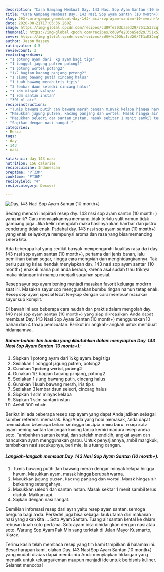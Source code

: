 ```yaml
---
description: "Cara Gampang Membuat Day. 143 Nasi Sop Ayam Santan (10 month+), Lezat Sekali"
title: "Cara Gampang Membuat Day. 143 Nasi Sop Ayam Santan (10 month+), Lezat Sekali"
slug: 593-cara-gampang-membuat-day-143-nasi-sop-ayam-santan-10-month-lezat-sekali
date: 2020-08-21T17:05:36.260Z
image: https://img-global.cpcdn.com/recipes/cd09fe203ba5ed29/751x532cq70/day-143-nasi-sop-ayam-santan-10-month-foto-resep-utama.jpg
thumbnail: https://img-global.cpcdn.com/recipes/cd09fe203ba5ed29/751x532cq70/day-143-nasi-sop-ayam-santan-10-month-foto-resep-utama.jpg
cover: https://img-global.cpcdn.com/recipes/cd09fe203ba5ed29/751x532cq70/day-143-nasi-sop-ayam-santan-10-month-foto-resep-utama.jpg
author: Jason Massey
ratingvalue: 4.5
reviewcount: 3
recipeingredient:
- "1 potong ayam dari  kg ayam bagi tiga"
- "1 bonggol jagung putren potong2"
- "1 potong wortel potong2"
- "1/2 bagian kacang panjang potong2"
- "1 siung bawang putih cincang halus"
- "1 buah bawang merah iris tipis"
- "3 lembar daun seledri cincang halus"
- "1 sdm minyak kelapa"
- "1 sdm santan instan"
- "300 ml air"
recipeinstructions:
- "Tumis bawang putih dan bawang merah dengan minyak kelapa hingga harum. Masukkan ayam, masak hingga berubah warna."
- "Masukkan jagung putren, kacang panjang dan wortel. Masak hingga air berkurang setengahnya."
- "Masukkan seledri dan santan instan. Masak sekitar 1 menit sambil terus diaduk. Matikan api."
- "Sajikan dengan nasi hangat."
categories:
- Resep
tags:
- day
- 143
- nasi

katakunci: day 143 nasi 
nutrition: 156 calories
recipecuisine: Indonesian
preptime: "PT33M"
cooktime: "PT36M"
recipeyield: "4"
recipecategory: Dessert

---
```



![Day. 143 Nasi Sop Ayam Santan (10 month+)](https://img-global.cpcdn.com/recipes/cd09fe203ba5ed29/751x532cq70/day-143-nasi-sop-ayam-santan-10-month-foto-resep-utama.jpg)

Sedang mencari inspirasi resep day. 143 nasi sop ayam santan (10 month+) yang unik? Cara menyiapkannya memang tidak terlalu sulit namun tidak gampang juga. Jika keliru mengolah maka hasilnya akan hambar dan justru cenderung tidak enak. Padahal day. 143 nasi sop ayam santan (10 month+) yang enak selayaknya mempunyai aroma dan rasa yang bisa memancing selera kita.

Ada beberapa hal yang sedikit banyak mempengaruhi kualitas rasa dari day. 143 nasi sop ayam santan (10 month+), pertama dari jenis bahan, lalu pemilihan bahan segar, hingga cara mengolah dan menghidangkannya. Tak perlu pusing kalau hendak menyiapkan day. 143 nasi sop ayam santan (10 month+) enak di mana pun anda berada, karena asal sudah tahu triknya maka hidangan ini mampu menjadi suguhan spesial.

Resep sayur sop ayam bening menjadi masakan favorit keluarga modern saat ini. Masakan sayur sop menggunakan bumbu ringan namun tetap enak. Resep sop ayam spesial lezat lengkap dengan cara membuat masakan sayur sup komplit.


Di bawah ini ada beberapa cara mudah dan praktis dalam mengolah day. 143 nasi sop ayam santan (10 month+) yang siap dikreasikan. Anda dapat membuat Day. 143 Nasi Sop Ayam Santan (10 month+) menggunakan 10 bahan dan 4 tahap pembuatan. Berikut ini langkah-langkah untuk membuat hidangannya.

<!--inarticleads1-->

##### Bahan-bahan dan bumbu yang dibutuhkan dalam menyiapkan Day. 143 Nasi Sop Ayam Santan (10 month+):

1. Siapkan 1 potong ayam dari ¼ kg ayam, bagi tiga
1. Sediakan 1 bonggol jagung putren, potong2
1. Gunakan 1 potong wortel, potong2
1. Gunakan 1/2 bagian kacang panjang, potong2
1. Sediakan 1 siung bawang putih, cincang halus
1. Gunakan 1 buah bawang merah, iris tipis
1. Sediakan 3 lembar daun seledri, cincang halus
1. Siapkan 1 sdm minyak kelapa
1. Siapkan 1 sdm santan instan
1. Ambil 300 ml air


Berikut ini ada beberapa resep sop ayam yang dapat Anda jadikan sebagai sumber referensi memasak. Bagi Anda yang hobi memasak, Anda dapat memadukan beberapa bahan sehingga tercipta menu baru. resep soto ayam bening santan lamongan kuning tanpa kemiri madura resep aneka soto. Tambahkan santan kental, dan setelah mendidih, angkat ayam dan hancurkan ayam menggunakan garpu. Untuk penyajiannya, ambil mangkuk, tambahkan nasi secukupnya, beri mie, lalu tuang dengan. 

<!--inarticleads2-->

##### Langkah-langkah membuat Day. 143 Nasi Sop Ayam Santan (10 month+):

1. Tumis bawang putih dan bawang merah dengan minyak kelapa hingga harum. Masukkan ayam, masak hingga berubah warna.
1. Masukkan jagung putren, kacang panjang dan wortel. Masak hingga air berkurang setengahnya.
1. Masukkan seledri dan santan instan. Masak sekitar 1 menit sambil terus diaduk. Matikan api.
1. Sajikan dengan nasi hangat.


Demikian informasi resep dari ayan yaitu resep ayam santan. semoga berguna bagi anda. Perkedel juga bisa sebagai lauk utama dari makanan nasi yang akan kita … Soto Ayam Santan. Tuang air santan kental ke dalam rebusan kuah soto pertama. Soto ayam bisa dihidangkan dengan nasi atau soto. Warung Sop Ayam Pak Min yang terletak di Jalan Mayor Kusmanto, Klaten. 

Terima kasih telah membaca resep yang tim kami tampilkan di halaman ini. Besar harapan kami, olahan Day. 143 Nasi Sop Ayam Santan (10 month+) yang mudah di atas dapat membantu Anda menyiapkan hidangan yang menarik untuk keluarga/teman maupun menjadi ide untuk berbisnis kuliner. Selamat mencoba!
